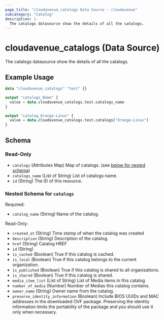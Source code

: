```yaml
---
page_title: "cloudavenue_catalogs Data Source - cloudavenue"
subcategory: "Catalog"
description: |-
  The catalogs datasource show the details of all the catalogs.
---
```


# cloudavenue_catalogs (Data Source)

The catalogs datasource show the details of all the catalogs.

## Example Usage

```terraform
data "cloudavenue_catalogs" "test" {}

output "catalogs_Name" {
  value = data.cloudavenue_catalogs.test.catalogs_name
}

output "catalog_Orange-Linux" {
  value = data.cloudavenue_catalogs.test.catalogs["Orange-Linux"]
}
```

<!-- schema generated by tfplugindocs -->
## Schema

### Read-Only

- `catalogs` (Attributes Map) Map of catalogs. (see [below for nested schema](#nestedatt--catalogs))
- `catalogs_name` (List of String) List of catalogs name.
- `id` (String) The ID of this resource.

<a id="nestedatt--catalogs"></a>
### Nested Schema for `catalogs`

Required:

- `catalog_name` (String) Name of the catalog.

Read-Only:

- `created_at` (String) Time stamp of when the catalog was created
- `description` (String) Description of the catalog.
- `href` (String) Catalog HREF
- `id` (String)
- `is_cached` (Boolean) True if this catalog is cached.
- `is_local` (Boolean) True if this catalog belongs to the current organization.
- `is_published` (Boolean) True if this catalog is shared to all organizations.
- `is_shared` (Boolean) True if this catalog is shared.
- `media_item_list` (List of String) List of Media items in this catalog
- `number_of_media` (Number) Number of Medias this catalog contains.
- `owner_name` (String) Owner name from the catalog.
- `preserve_identity_information` (Boolean) Include BIOS UUIDs and MAC addresses in the downloaded OVF package. Preserving the identity information limits the portability of the package and you should use it only when necessary.

